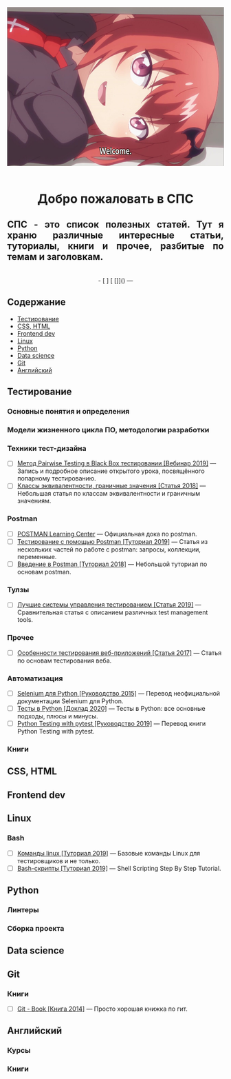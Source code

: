 <div align="center">
    <img width="640px" height="369px" src="media/welcome.jpg" alt="welcome">
    <br>
    <br>
    <h1> Добро пожаловать в СПС</h1>
    <div align="justify">     
        <h2> СПС - это список полезных статей. Тут я храню различные интересные статьи, туториалы, книги и прочее, разбитые по темам и заголовкам.</h2>
    </div>
    <br>
    - [ ] [ []]() —
</div>

## Содержание 
- [Тестирование](#тестирование)
- [CSS, HTML](#css-html)
- [Frontend dev](#javascript)
- [Linux](#linux)
- [Python](#python)
- [Data science](#data-science)
- [Git](#git)
- [Английский](#английский)


## Тестирование
### Основные понятия и определения

### Модели жизненного цикла ПО, методологии разработки
### Техники тест-дизайна
- [ ] [Метод Pairwise Testing в Black Box тестировании [Вебинар 2019]](https://habr.com/ru/company/otus/blog/437980/) — Запись и подробное описание открытого урока, посвящённого попарному тестированию.
- [ ] [Классы эквивалентности, граничные значения [Статья 2018]](https://training.qatestlab.com/blog/technical-articles/equivalence-classes-and-boundary-values/) — Небольшая статья по классам эквивалентности и граничным значениям.
### Postman
- [ ] [POSTMAN Learning Center](https://learning.postman.com/docs/getting-started/introduction/) — Официальная дока по postman.
- [ ] [Тестирование с помощью Postman [Туториал 2019]](https://medium.com/@goncharik.alesya/тестирование-с-помощью-postman-создание-запросов-и-работа-с-коллекциями-1d3d8ce080fd) — Статья из нескольких частей по работе с postman: запросы, коллекции, переменные.
- [ ] [Введение в Postman [Туториал 2018]](https://habr.com/ru/company/kolesa/blog/351250/) — Небольшой туториал по основам postman.
### Тулзы
- [ ] [Лучшие системы управления тестированием [Статья 2019]](https://habr.com/ru/post/461205/) — Сравнительная статья с описанием различных test management tools.
### Прочее
- [ ] [Особенности тестирования веб-приложений [Статья 2017]](https://quality-lab.ru/blog/key-principles-of-web-testing/) — Статья по основам тестирования веба.
### Автоматизация
- [ ] [Selenium для Python [Руководство 2015]](https://habr.com/ru/post/248559/) — Перевод неофициальной документации Selenium для Python.
- [ ] [Тесты в Python [Доклад 2020]](https://habr.com/ru/company/yandex/blog/517266/) — Тесты в Python: все основные подходы, плюсы и минусы. 
- [ ] [Python Testing with pytest [Руководство 2019]](https://habr.com/ru/post/426699/) — Перевод книги Python Testing with pytest.
### Книги

## CSS, HTML


## Frontend dev


## Linux
### Bash
- [ ] [Команды linux [Туториал 2019]](https://habr.com/ru/post/481398/) — Базовые команды Linux для тестировщиков и не только.
- [ ] [Bash-скрипты [Туториал 2019]](https://habr.com/ru/company/ruvds/blog/325522/) — Shell Scripting Step By Step Tutorial.

## Python
### Линтеры
### Сборка проекта

## Data science


## Git
### Книги
- [ ] [Git - Book [Книга 2014]]() — Просто хорошая книжка по гит.

## Английский
### Курсы
### Книги